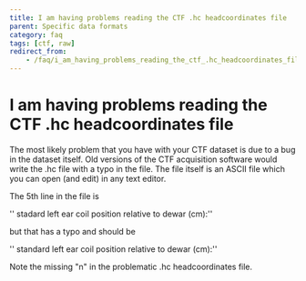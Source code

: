 ```yaml
---
title: I am having problems reading the CTF .hc headcoordinates file
parent: Specific data formats
category: faq
tags: [ctf, raw]
redirect_from:
    - /faq/i_am_having_problems_reading_the_ctf_.hc_headcoordinates_file/
---
```


# I am having problems reading the CTF .hc headcoordinates file

The most likely problem that you have with your CTF dataset is due to a bug in the dataset itself. Old versions of the CTF acquisition software would write the .hc file with a typo in the file. The file itself is an ASCII file which you can open (and edit) in any text editor.

The 5th line in the file is

'' stadard left ear coil position relative to dewar (cm):''

but that has a typo and should be

'' standard left ear coil position relative to dewar (cm):''

Note the missing "n" in the problematic .hc headcoordinates file.
